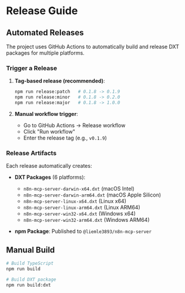 # Release Guide

## Automated Releases

The project uses GitHub Actions to automatically build and release DXT packages for multiple platforms.

### Trigger a Release

1. **Tag-based release (recommended)**:
   ```bash
   npm run release:patch   # 0.1.8 -> 0.1.9
   npm run release:minor   # 0.1.8 -> 0.2.0  
   npm run release:major   # 0.1.8 -> 1.0.0
   ```

2. **Manual workflow trigger**:
   - Go to GitHub Actions → Release workflow
   - Click "Run workflow"
   - Enter the release tag (e.g., `v0.1.9`)

### Release Artifacts

Each release automatically creates:

- **DXT Packages** (6 platforms):
  - `n8n-mcp-server-darwin-x64.dxt` (macOS Intel)
  - `n8n-mcp-server-darwin-arm64.dxt` (macOS Apple Silicon)
  - `n8n-mcp-server-linux-x64.dxt` (Linux x64)
  - `n8n-mcp-server-linux-arm64.dxt` (Linux ARM64)
  - `n8n-mcp-server-win32-x64.dxt` (Windows x64)  
  - `n8n-mcp-server-win32-arm64.dxt` (Windows ARM64)

- **npm Package**: Published to `@liemle3893/n8n-mcp-server`

## Manual Build

```bash
# Build TypeScript
npm run build

# Build DXT package
npm run build:dxt
```